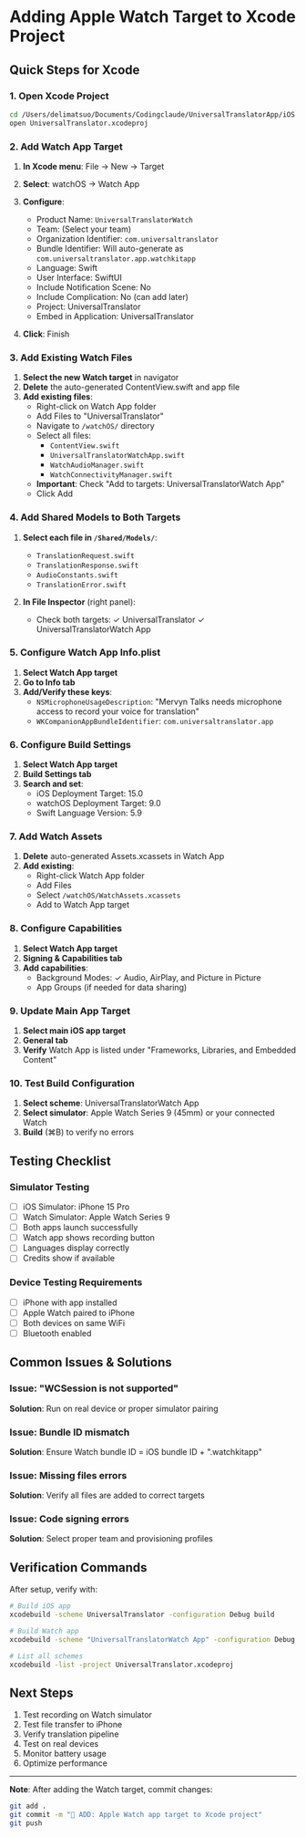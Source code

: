 # Adding Apple Watch Target to Xcode Project

## Quick Steps for Xcode

### 1. Open Xcode Project
```bash
cd /Users/delimatsuo/Documents/Codingclaude/UniversalTranslatorApp/iOS
open UniversalTranslator.xcodeproj
```

### 2. Add Watch App Target

1. **In Xcode menu**: File → New → Target
2. **Select**: watchOS → Watch App
3. **Configure**:
   - Product Name: `UniversalTranslatorWatch`
   - Team: (Select your team)
   - Organization Identifier: `com.universaltranslator`
   - Bundle Identifier: Will auto-generate as `com.universaltranslator.app.watchkitapp`
   - Language: Swift
   - User Interface: SwiftUI
   - Include Notification Scene: No
   - Include Complication: No (can add later)
   - Project: UniversalTranslator
   - Embed in Application: UniversalTranslator

4. **Click**: Finish

### 3. Add Existing Watch Files

1. **Select the new Watch target** in navigator
2. **Delete** the auto-generated ContentView.swift and app file
3. **Add existing files**:
   - Right-click on Watch App folder
   - Add Files to "UniversalTranslator"
   - Navigate to `/watchOS/` directory
   - Select all files:
     - `ContentView.swift`
     - `UniversalTranslatorWatchApp.swift`
     - `WatchAudioManager.swift`
     - `WatchConnectivityManager.swift`
   - **Important**: Check "Add to targets: UniversalTranslatorWatch App"
   - Click Add

### 4. Add Shared Models to Both Targets

1. **Select each file in `/Shared/Models/`**:
   - `TranslationRequest.swift`
   - `TranslationResponse.swift`
   - `AudioConstants.swift`
   - `TranslationError.swift`

2. **In File Inspector** (right panel):
   - Check both targets:
     ✓ UniversalTranslator
     ✓ UniversalTranslatorWatch App

### 5. Configure Watch App Info.plist

1. **Select Watch App target**
2. **Go to Info tab**
3. **Add/Verify these keys**:
   - `NSMicrophoneUsageDescription`: "Mervyn Talks needs microphone access to record your voice for translation"
   - `WKCompanionAppBundleIdentifier`: `com.universaltranslator.app`

### 6. Configure Build Settings

1. **Select Watch App target**
2. **Build Settings tab**
3. **Search and set**:
   - iOS Deployment Target: 15.0
   - watchOS Deployment Target: 9.0
   - Swift Language Version: 5.9

### 7. Add Watch Assets

1. **Delete** auto-generated Assets.xcassets in Watch App
2. **Add existing**:
   - Right-click Watch App folder
   - Add Files
   - Select `/watchOS/WatchAssets.xcassets`
   - Add to Watch App target

### 8. Configure Capabilities

1. **Select Watch App target**
2. **Signing & Capabilities tab**
3. **Add capabilities**:
   - Background Modes:
     ✓ Audio, AirPlay, and Picture in Picture
   - App Groups (if needed for data sharing)

### 9. Update Main App Target

1. **Select main iOS app target**
2. **General tab**
3. **Verify** Watch App is listed under "Frameworks, Libraries, and Embedded Content"

### 10. Test Build Configuration

1. **Select scheme**: UniversalTranslatorWatch App
2. **Select simulator**: Apple Watch Series 9 (45mm) or your connected Watch
3. **Build** (⌘B) to verify no errors

## Testing Checklist

### Simulator Testing
- [ ] iOS Simulator: iPhone 15 Pro
- [ ] Watch Simulator: Apple Watch Series 9
- [ ] Both apps launch successfully
- [ ] Watch app shows recording button
- [ ] Languages display correctly
- [ ] Credits show if available

### Device Testing Requirements
- [ ] iPhone with app installed
- [ ] Apple Watch paired to iPhone
- [ ] Both devices on same WiFi
- [ ] Bluetooth enabled

## Common Issues & Solutions

### Issue: "WCSession is not supported"
**Solution**: Run on real device or proper simulator pairing

### Issue: Bundle ID mismatch
**Solution**: Ensure Watch bundle ID = iOS bundle ID + ".watchkitapp"

### Issue: Missing files errors
**Solution**: Verify all files are added to correct targets

### Issue: Code signing errors
**Solution**: Select proper team and provisioning profiles

## Verification Commands

After setup, verify with:
```bash
# Build iOS app
xcodebuild -scheme UniversalTranslator -configuration Debug build

# Build Watch app  
xcodebuild -scheme "UniversalTranslatorWatch App" -configuration Debug build

# List all schemes
xcodebuild -list -project UniversalTranslator.xcodeproj
```

## Next Steps

1. Test recording on Watch simulator
2. Test file transfer to iPhone
3. Verify translation pipeline
4. Test on real devices
5. Monitor battery usage
6. Optimize performance

---

**Note**: After adding the Watch target, commit changes:
```bash
git add .
git commit -m "🎯 ADD: Apple Watch app target to Xcode project"
git push
```